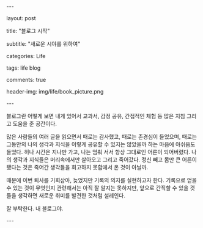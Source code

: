 \---  

layout: post  

title: "블로그 시작"  

subtitle: "새로운 시야를 위하여"  

categories: Life  

tags: life blog 

comments: true  

header-img: img/life/book_picture.png

\---  

블로그란 어떻게 보면 내게 있어서 교과서, 감정 공유, 간접적인 체험 등 많은 지침 그리고 도움을 준 공간이다. 

많은 사람들의 여러 글을 읽으면서 때로는 감사했고, 때로는 존경심이 들었으며, 때로는 그동안의 나의 생각과 지식을 이렇게 공유할 수 있지는 않았을까 하는 마음에 아쉬움도 들었다.
허나 시간은 지나만 가고, 나는 멈춰 서서 항상 그대로인 어른이 되어버렸다. 나의 생각과 지식들은 머리속에서만 살아오고 그리고 죽어갔다. 정신 빼고 몸만 큰 어른이 됐다는 것은 죽어간 생각들을 회고하지 못함에서 온 것이 아닐까.

때문에 이번 퇴사를 기회삼아, 늦었지만 기록의 의지를 실현하고자 한다. 
기록으로 얻을 수 있는 것이 무엇인지 관련해서는 아직 잘 알지는 못하지만, 앞으로 간직할 수 있을 것들을 생각하면 새로운 취미를 발견한 것처럼 설레인다. 

잘 부탁한다. 내 블로그야.



\---